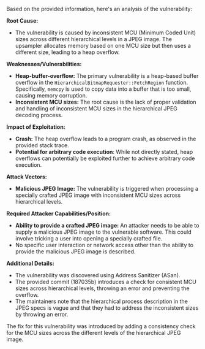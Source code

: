 Based on the provided information, here's an analysis of the vulnerability:

**Root Cause:**
- The vulnerability is caused by inconsistent MCU (Minimum Coded Unit) sizes across different hierarchical levels in a JPEG image. The upsampler allocates memory based on one MCU size but then uses a different size, leading to a heap overflow.

**Weaknesses/Vulnerabilities:**
- **Heap-buffer-overflow:** The primary vulnerability is a heap-based buffer overflow in the `HierarchicalBitmapRequester::FetchRegion` function. Specifically, `memcpy` is used to copy data into a buffer that is too small, causing memory corruption.
- **Inconsistent MCU sizes:** The root cause is the lack of proper validation and handling of inconsistent MCU sizes in the hierarchical JPEG decoding process.

**Impact of Exploitation:**
- **Crash:** The heap overflow leads to a program crash, as observed in the provided stack trace.
- **Potential for arbitrary code execution**:  While not directly stated, heap overflows can potentially be exploited further to achieve arbitrary code execution.

**Attack Vectors:**
- **Malicious JPEG Image:** The vulnerability is triggered when processing a specially crafted JPEG image with inconsistent MCU sizes across hierarchical levels.

**Required Attacker Capabilities/Position:**
- **Ability to provide a crafted JPEG image:** An attacker needs to be able to supply a malicious JPEG image to the vulnerable software. This could involve tricking a user into opening a specially crafted file.
- No specific user interaction or network access other than the ability to provide the malicious JPEG image is described.

**Additional Details:**
- The vulnerability was discovered using Address Sanitizer (ASan).
- The provided commit (187035b) introduces a check for consistent MCU sizes across hierarchical levels, throwing an error and preventing the overflow.
- The maintainers note that the hierarchical process description in the JPEG specs is vague and that they had to address the inconsistent sizes by throwing an error.

The fix for this vulnerability was introduced by adding a consistency check for the MCU sizes across the different levels of the hierarchical JPEG image.